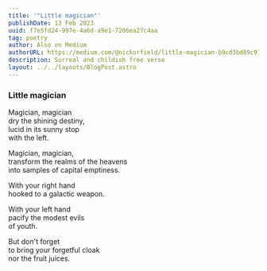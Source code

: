 ```yaml
---
title: '"Little magician"'
publishDate: 13 Feb 2023
uuid: f7e5fd24-997e-4a6d-a9e1-7206ea27c4aa
tag: poetry
author: Also on Medium
authorURL: https://medium.com/@nickorfield/little-magician-b9cd3bd89c97
description: Surreal and childish free verse
layout: ../../layouts/BlogPost.astro
---
```

### **Little magician**

Magician, magician  \
dry the shining destiny,  \
lucid in its sunny stop  \
with the left.  

Magician, magician,  \
transform the realms of the heavens  \
into samples of capital emptiness.  

With your right hand  \
hooked to a galactic weapon.  

With your left hand  \
pacify the modest evils  \
of youth.  

But don't forget  \
to bring your forgetful cloak  \
nor the fruit juices.